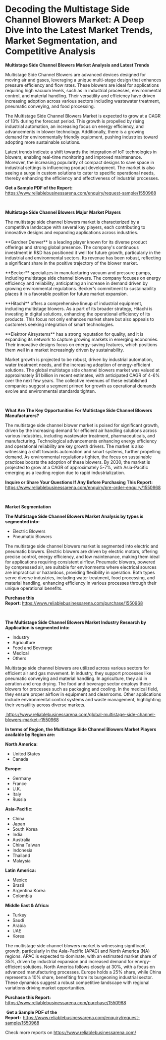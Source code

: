 <p><h1>Decoding the Multistage Side Channel Blowers Market: A Deep Dive into the Latest Market Trends, Market Segmentation, and Competitive Analysis</h1></p><p><strong>Multistage Side Channel Blowers Market Analysis and Latest Trends</strong></p>
<p><p>Multistage Side Channel Blowers are advanced devices designed for moving air and gases, leveraging a unique multi-stage design that enhances pressure efficiency and flow rates. These blowers are ideal for applications requiring high vacuum levels, such as in industrial processes, environmental control, and material handling. Their versatility and efficiency have driven increasing adoption across various sectors including wastewater treatment, pneumatic conveying, and food processing.</p><p>The Multistage Side Channel Blowers Market is expected to grow at a CAGR of 13% during the forecast period. This growth is propelled by rising industrial automation, an increasing focus on energy efficiency, and advancements in blower technology. Additionally, there is a growing demand for environmentally friendly equipment, pushing industries toward adopting more sustainable solutions. </p><p>Latest trends indicate a shift towards the integration of IoT technologies in blowers, enabling real-time monitoring and improved maintenance. Moreover, the increasing popularity of compact designs to save space in industrial settings is influencing product development. The market is also seeing a surge in custom solutions to cater to specific operational needs, thereby enhancing the efficiency and effectiveness of industrial processes.</p></p>
<p><strong>Get a Sample PDF of the Report:&nbsp;</strong> <a href="https://www.reliablebusinessarena.com/enquiry/request-sample/1550968?utm_campaign=2463&utm_medium=2&utm_source=Github&utm_content=ia&utm_term=27022025&utm_id=multistage-side-channel-blowers">https://www.reliablebusinessarena.com/enquiry/request-sample/1550968</a></p>
<p>&nbsp;</p>
<p><strong>Multistage Side Channel Blowers Major Market Players</strong></p>
<p><p>The multistage side channel blowers market is characterized by a competitive landscape with several key players, each contributing to innovative designs and expanding applications across industries. </p><p>**Gardner Denver** is a leading player known for its diverse product offerings and strong global presence. The company's continuous investment in R&D has positioned it well for future growth, particularly in the industrial and environmental sectors. Its revenue has been robust, reflecting a significant share in the positive trajectory of the blower market.</p><p>**Becker** specializes in manufacturing vacuum and pressure pumps, including multistage side channel blowers. The company focuses on energy efficiency and reliability, anticipating an increase in demand driven by growing environmental regulations. Becker's commitment to sustainability places it in a favorable position for future market expansion.</p><p>**Hitachi** offers a comprehensive lineup of industrial equipment, including multistage blowers. As a part of its broader strategy, Hitachi is investing in digital solutions, enhancing the operational efficiency of its products. This focus not only enhances market share but also appeals to customers seeking integration of smart technologies.</p><p>**Elektror Airsystems** has a strong reputation for quality, and it is expanding its network to capture growing markets in emerging economies. Their innovative designs focus on energy-saving features, which positions them well in a market increasingly driven by sustainability.</p><p>Market growth is projected to be robust, driven by industrial automation, water treatment needs, and the increasing adoption of energy-efficient solutions. The global multistage side channel blowers market was valued at approximately $1 billion in recent estimates, with anticipated CAGR of 4-6% over the next few years. The collective revenues of these established companies suggest a segment primed for growth as operational demands evolve and environmental standards tighten.</p></p>
<p>&nbsp;</p>
<p><strong>What Are The Key Opportunities For Multistage Side Channel Blowers Manufacturers?</strong></p>
<p><p>The multistage side channel blower market is poised for significant growth, driven by the increasing demand for efficient air handling solutions across various industries, including wastewater treatment, pharmaceuticals, and manufacturing. Technological advancements enhancing energy efficiency and operational reliability are key growth drivers. The market is also witnessing a shift towards automation and smart systems, further propelling demand. As environmental regulations tighten, the focus on sustainable practices boosts the adoption of these blowers. By 2030, the market is projected to grow at a CAGR of approximately 5-7%, with Asia-Pacific emerging as a leading region due to rapid industrialization.</p></p>
<p><strong>Inquire or Share Your Questions If Any Before Purchasing This Report:</strong> <a href="https://www.reliablebusinessarena.com/enquiry/pre-order-enquiry/1550968?utm_campaign=2463&utm_medium=2&utm_source=Github&utm_content=ia&utm_term=27022025&utm_id=multistage-side-channel-blowers">https://www.reliablebusinessarena.com/enquiry/pre-order-enquiry/1550968</a></p>
<p>&nbsp;</p>
<p><strong>Market Segmentation</strong></p>
<p><strong>The Multistage Side Channel Blowers Market Analysis by types is segmented into:</strong></p>
<p><ul><li>Electric Blowers</li><li>Pneumatic Blowers</li></ul></p>
<p><p>The multistage side channel blowers market is segmented into electric and pneumatic blowers. Electric blowers are driven by electric motors, offering precise control, energy efficiency, and low maintenance, making them ideal for applications requiring consistent airflow. Pneumatic blowers, powered by compressed air, are suitable for environments where electrical sources are impractical or hazardous, providing flexibility in operation. Both types serve diverse industries, including water treatment, food processing, and material handling, enhancing efficiency in various processes through their unique operational benefits.</p></p>
<p><strong>Purchase this Report:&nbsp;</strong><a href="https://www.reliablebusinessarena.com/purchase/1550968?utm_campaign=2463&utm_medium=2&utm_source=Github&utm_content=ia&utm_term=27022025&utm_id=multistage-side-channel-blowers">https://www.reliablebusinessarena.com/purchase/1550968</a></p>
<p>&nbsp;</p>
<p><strong>The Multistage Side Channel Blowers Market Industry Research by Application is segmented into:</strong></p>
<p><ul><li>Industry</li><li>Agriculture</li><li>Food and Beverage</li><li>Medical</li><li>Others</li></ul></p>
<p><p>Multistage side channel blowers are utilized across various sectors for efficient air and gas movement. In industry, they support processes like pneumatic conveying and material handling. In agriculture, they aid in aeration and crop drying. The food and beverage sector employs these blowers for processes such as packaging and cooling. In the medical field, they ensure proper airflow in equipment and cleanrooms. Other applications include environmental control systems and waste management, highlighting their versatility across diverse markets.</p></p>
<p><a href="https://www.reliablebusinessarena.com/global-multistage-side-channel-blowers-market-r1550968?utm_campaign=2463&utm_medium=2&utm_source=Github&utm_content=ia&utm_term=27022025&utm_id=multistage-side-channel-blowers">&nbsp;https://www.reliablebusinessarena.com/global-multistage-side-channel-blowers-market-r1550968</a></p>
<p><strong>In terms of Region, the Multistage Side Channel Blowers Market Players available by Region are:</strong></p>
<p>
    <p> <strong> North America: </strong>
        <ul>
            <li>United States</li>
            <li>Canada</li>
        </ul>
        </p> 
    <p> <strong> Europe: </strong>
        <ul>
            <li>Germany</li>
            <li>France</li>
            <li>U.K.</li>
            <li>Italy</li>
            <li>Russia</li>
        </ul>
        </p> 
    <p> <strong> Asia-Pacific: </strong>
        <ul>
            <li>China</li>
            <li>Japan</li>
            <li>South Korea</li>
            <li>India</li>
            <li>Australia</li>
            <li>China Taiwan</li>
            <li>Indonesia</li>
            <li>Thailand</li>
            <li>Malaysia</li>
        </ul>
        </p> 
    <p> <strong> Latin America: </strong>
        <ul>
            <li>Mexico</li>
            <li>Brazil</li>
            <li>Argentina Korea</li>
            <li>Colombia</li>
        </ul>
        </p> 
    <p> <strong> Middle East & Africa: </strong>
        <ul>
            <li>Turkey</li>
            <li>Saudi</li>
            <li>Arabia</li>
            <li>UAE</li>
            <li>Korea</li>
        </ul>
    </p>
    </p>
<p><p>The multistage side channel blowers market is witnessing significant growth, particularly in the Asia-Pacific (APAC) and North America (NA) regions. APAC is expected to dominate, with an estimated market share of 35%, driven by industrial expansion and increased demand for energy-efficient solutions. North America follows closely at 30%, with a focus on advanced manufacturing processes. Europe holds a 25% share, while China represents a 10% share, benefiting from its burgeoning industrial sector. These dynamics suggest a robust competitive landscape with regional variations driving market opportunities.</p></p>
<p><strong>Purchase this Report: </strong><a href="https://www.reliablebusinessarena.com/purchase/1550968?utm_campaign=2463&utm_medium=2&utm_source=Github&utm_content=ia&utm_term=27022025&utm_id=multistage-side-channel-blowers">https://www.reliablebusinessarena.com/purchase/1550968</a></p>
<p>&nbsp;<strong>Get a Sample PDF of the Report:&nbsp;&nbsp;</strong><a href="https://www.reliablebusinessarena.com/enquiry/request-sample/1550968?utm_campaign=2463&utm_medium=2&utm_source=Github&utm_content=ia&utm_term=27022025&utm_id=multistage-side-channel-blowers">https://www.reliablebusinessarena.com/enquiry/request-sample/1550968</a></p>
<p><strong></strong></p>
<p>Check more reports on <a href="https://www.reliablebusinessarena.com/?utm_campaign=2463&utm_medium=2&utm_source=Github&utm_content=ia&utm_term=27022025&utm_id=multistage-side-channel-blowers">https://www.reliablebusinessarena.com/</a></p>